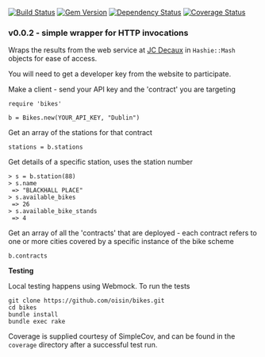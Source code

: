 [![Build Status](https://travis-ci.org/oisin/bikes.svg?branch=master)](https://travis-ci.org/oisin/bikes)
[![Gem Version](https://badge.fury.io/rb/bikes.png)](http://badge.fury.io/rb/bikes)
[![Dependency Status](https://gemnasium.com/oisin/bikes.svg)](https://gemnasium.com/oisin/bikes)
[![Coverage Status](https://coveralls.io/repos/oisin/bikes/badge.png)](https://coveralls.io/r/oisin/bikes)

### v0.0.2 - simple wrapper for HTTP invocations

Wraps the results from the web service at [JC Decaux](https://developer.jcdecaux.com/#/opendata/vls?page=getstarted) in `Hashie::Mash` objects for ease of access.

You will need to get a developer key from the website to participate.

Make a client - send your API key and the 'contract' you are targeting

```
require 'bikes'

b = Bikes.new(YOUR_API_KEY, "Dublin")
```

Get an array of the stations for that contract
```
stations = b.stations
```

Get details of a specific station, uses the station number

```
> s = b.station(88)
> s.name
 => "BLACKHALL PLACE"
> s.available_bikes
 => 26
> s.available_bike_stands
 => 4
```

Get an array of all the 'contracts' that are deployed - each contract refers to one or more cities covered by a specific instance of the bike scheme

```
b.contracts
```

**Testing**

Local testing happens using Webmock. To run the tests

```
git clone https://github.com/oisin/bikes.git
cd bikes
bundle install
bundle exec rake
```

Coverage is supplied courtesy of SimpleCov, and can be found in the `coverage` directory after a successful test run.
